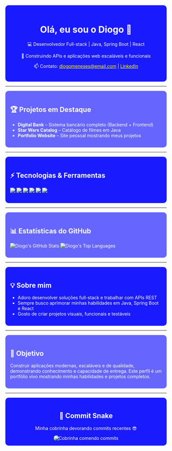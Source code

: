 <div style="background-color:#1a1aff; color:white; padding:20px; border-radius:10px; text-align:center">
  <h1>Olá, eu sou o Diogo 👋</h1>
  <p>💻 Desenvolvedor Full-stack | Java, Spring Boot | React</p>
  <p>🚀 Construindo APIs e aplicações web escaláveis e funcionais</p>
  <p>📫 Contato: <a href="mailto:diogomeneses@email.com" style="color:yellow">diogomeneses@email.com</a> | 
  <a href="https://linkedin.com/in/diogomeneses" style="color:yellow">LinkedIn</a></p>
</div>

---

<div style="background-color:#6666ff; color:white; padding:15px; border-radius:10px">
  <h2>🏆 Projetos em Destaque</h2>
  <ul>
    <li><b>Digital Bank</b> – Sistema bancário completo (Backend + Frontend)</li>
    <li><b>Star Wars Catalog</b> – Catálogo de filmes em Java</li>
    <li><b>Portfolio Website</b> – Site pessoal mostrando meus projetos</li>
  </ul>
</div>

---

<div style="background-color:#1a1aff; color:white; padding:15px; border-radius:10px">
  <h2>⚡ Tecnologias & Ferramentas</h2>
  <p>
    <img src="https://img.shields.io/badge/-Java-007396?style=flat&logo=java&logoColor=white" /> 
    <img src="https://img.shields.io/badge/-Spring%20Boot-6DB33F?style=flat&logo=spring&logoColor=white" />
    <img src="https://img.shields.io/badge/-React-61DAFB?style=flat&logo=react&logoColor=black" />
    <img src="https://img.shields.io/badge/-HTML5-E34F26?style=flat&logo=html5&logoColor=white" />
    <img src="https://img.shields.io/badge/-CSS3-1572B6?style=flat&logo=css3&logoColor=white" />
    <img src="https://img.shields.io/badge/-JavaScript-F7DF1E?style=flat&logo=javascript&logoColor=black" />
  </p>
</div>

---

<div style="background-color:#6666ff; color:white; padding:15px; border-radius:10px">
  <h2>📊 Estatísticas do GitHub</h2>
  <p>
    <img src="https://github-readme-stats.vercel.app/api?username=SeuUsuario&show_icons=true&theme=radical" alt="Diogo's GitHub Stats"/>
    <img src="https://github-readme-stats.vercel.app/api/top-langs/?username=SeuUsuario&layout=compact&theme=radical" alt="Diogo's Top Languages"/>
  </p>
</div>

---

<div style="background-color:#1a1aff; color:white; padding:15px; border-radius:10px">
  <h2>💡 Sobre mim</h2>
  <ul>
    <li>Adoro desenvolver soluções full-stack e trabalhar com APIs REST</li>
    <li>Sempre busco aprimorar minhas habilidades em Java, Spring Boot e React</li>
    <li>Gosto de criar projetos visuais, funcionais e testáveis</li>
  </ul>
</div>

---

<div style="background-color:#6666ff; color:white; padding:15px; border-radius:10px">
  <h2>🎯 Objetivo</h2>
  <p>Construir aplicações modernas, escaláveis e de qualidade, demonstrando conhecimento e capacidade de entrega. Este perfil é um portfólio vivo mostrando minhas habilidades e projetos completos.</p>
</div>

---

<div style="background-color:#1a1aff; color:white; padding:15px; border-radius:10px; text-align:center">
  <h2>🐍 Commit Snake</h2>
  <p>Minha cobrinha devorando commits recentes 😎</p>
  <img src="https://media.giphy.com/media/SEU_GIF_LINK/giphy.gif" alt="Cobrinha comendo commits" style="border-radius:10px"/>
</div>
